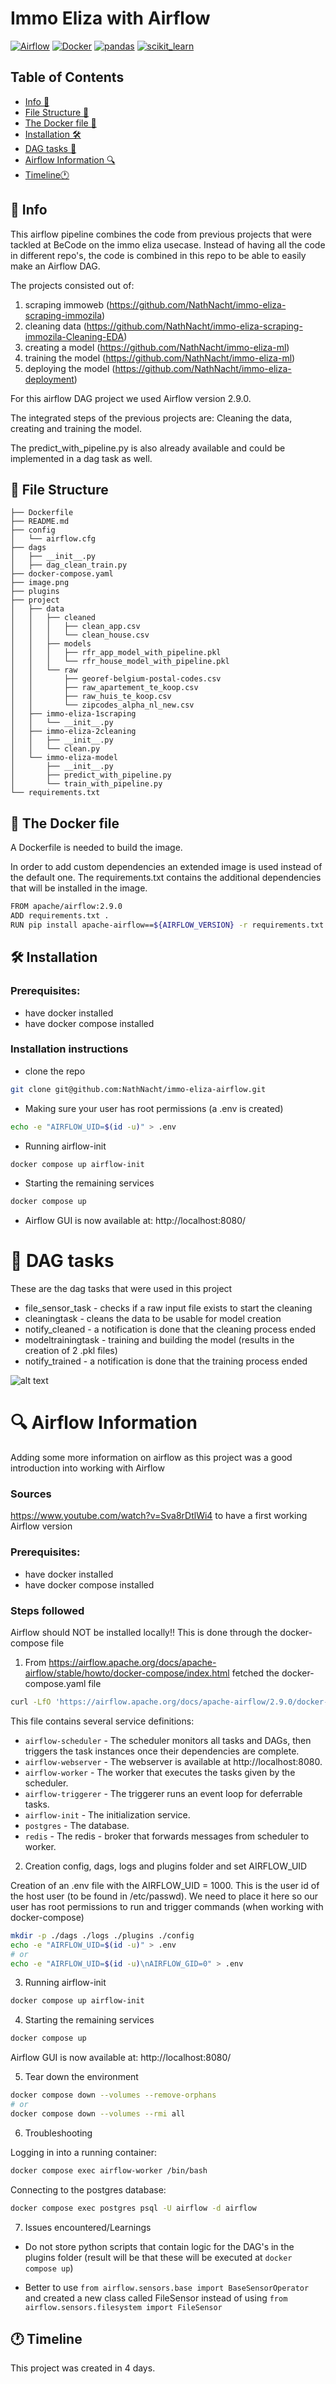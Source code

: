 # Immo Eliza with Airflow
[![Airflow](https://img.shields.io/badge/Airflow-017CEE?style=for-the-badge&logo=Apache%20Airflow&logoColor=white)](https://img.shields.io/badge/Airflow-017CEE?style=for-the-badge&logo=Apache%20Airflow&logoColor=white)
[![Docker](https://img.shields.io/badge/Docker-2CA5E0?style=for-the-badge&logo=docker&logoColor=white)](https://img.shields.io/badge/Docker-2CA5E0?style=for-the-badge&logo=docker&logoColor=white)
[![pandas](https://img.shields.io/badge/Pandas-2C2D72?style=for-the-badge&logo=pandas&logoColor=white)](https://img.shields.io/badge/Pandas-2C2D72?style=for-the-badge&logo=pandas&logoColor=white)
[![scikit_learn](https://img.shields.io/badge/scikit_learn-F7931E?style=for-the-badge&logo=scikit-learn&logoColor=white)](https://img.shields.io/badge/scikit_learn-F7931E?style=for-the-badge&logo=scikit-learn&logoColor=white)

## Table of Contents

- [Info 📝](#📝-info)
- [File Structure 🤖](#🤖-file-structure)
- [The Docker file 🤖](#🤖-the-docker-file)
- [Installation 🛠](#🛠-installation)
- [DAG tasks 🚀](#🚀-dag-tasks)
- [Airflow Information 🔍](#🔍-airflow-information)
- [Timeline🕐 ](#🕐-timeline)


## 📝 Info

This airflow pipeline combines the code from previous projects that were tackled at BeCode on the immo eliza usecase.
Instead of having all the code in different repo's, the code is combined in this repo to be able to easily make an Airflow DAG.

The projects consisted out of:

1. scraping immoweb (https://github.com/NathNacht/immo-eliza-scraping-immozila)
2. cleaning data (https://github.com/NathNacht/immo-eliza-scraping-immozila-Cleaning-EDA)
3. creating a model (https://github.com/NathNacht/immo-eliza-ml)
4. training the model (https://github.com/NathNacht/immo-eliza-ml)
5. deploying the model (https://github.com/NathNacht/immo-eliza-deployment)

For this airflow DAG project we used Airflow version 2.9.0.

The integrated steps of the previous projects are: Cleaning the data, creating and training the model.

The predict_with_pipeline.py is also already available and could be implemented in a dag task as well.

## 🤖 File Structure 

```
├── Dockerfile
├── README.md
├── config
│   └── airflow.cfg
├── dags
│   ├── __init__.py
│   ├── dag_clean_train.py
├── docker-compose.yaml
├── image.png
├── plugins
├── project
│   ├── data
│   │   ├── cleaned
│   │   │   ├── clean_app.csv
│   │   │   └── clean_house.csv
│   │   ├── models
│   │   │   ├── rfr_app_model_with_pipeline.pkl
│   │   │   └── rfr_house_model_with_pipeline.pkl
│   │   └── raw
│   │       ├── georef-belgium-postal-codes.csv
│   │       ├── raw_apartement_te_koop.csv
│   │       ├── raw_huis_te_koop.csv
│   │       └── zipcodes_alpha_nl_new.csv
│   ├── immo-eliza-1scraping
│   │   └── __init__.py
│   ├── immo-eliza-2cleaning
│   │   ├── __init__.py
│   │   └── clean.py
│   └── immo-eliza-model
│       ├── __init__.py
│       ├── predict_with_pipeline.py
│       └── train_with_pipeline.py
└── requirements.txt
```

## 🤖 The Docker file

A Dockerfile is needed to build the image.

In order to add custom dependencies an extended image is used instead of the default one.
The requirements.txt contains the additional dependencies that will be installed in the image.
  
```bash
FROM apache/airflow:2.9.0
ADD requirements.txt .
RUN pip install apache-airflow==${AIRFLOW_VERSION} -r requirements.txt
```

## 🛠 Installation

### Prerequisites:
- have docker installed
- have docker compose installed

### Installation instructions
* clone the repo
```bash
git clone git@github.com:NathNacht/immo-eliza-airflow.git
```

* Making sure your user has root permissions (a .env is created)
```bash
echo -e "AIRFLOW_UID=$(id -u)" > .env
```

* Running airflow-init

```	bash
docker compose up airflow-init
```

* Starting the remaining services

```	bash
docker compose up
``` 

* Airflow GUI is now available at: http://localhost:8080/

# 🚀 DAG tasks

These are the dag tasks that were used in this project
* file_sensor_task - checks if a raw input file exists to start the cleaning
* cleaningtask - cleans the data to be usable for model creation
* notify_cleaned - a notification is done that the cleaning process ended
* modeltrainingtask - training and building the model (results in the creation of 2 .pkl files)
* notify_trained - a notification is done that the training process ended

![alt text](image.png)

# 🔍 Airflow Information

Adding some more information on airflow as this project was a good introduction into working with Airflow

### Sources

https://www.youtube.com/watch?v=Sva8rDtlWi4 to have a first working Airflow version

### Prerequisites:
- have docker installed
- have docker compose installed

### Steps followed

Airflow should NOT be installed locally!! This is done through the docker-compose file

1. From https://airflow.apache.org/docs/apache-airflow/stable/howto/docker-compose/index.html fetched the docker-compose.yaml file

```	bash
curl -LfO 'https://airflow.apache.org/docs/apache-airflow/2.9.0/docker-compose.yaml'
```

This file contains several service definitions:

- ```airflow-scheduler``` - The scheduler monitors all tasks and DAGs, then triggers the task instances once their dependencies are complete.
- ```airflow-webserver``` - The webserver is available at http://localhost:8080.
- ```airflow-worker``` - The worker that executes the tasks given by the scheduler.
- ```airflow-triggerer``` - The triggerer runs an event loop for deferrable tasks.
- ```airflow-init``` - The initialization service.
- ```postgres``` - The database.
- ```redis``` - The redis - broker that forwards messages from scheduler to worker.

2. Creation config, dags, logs and plugins folder and set AIRFLOW_UID

Creation of an .env file with the AIRFLOW_UID = 1000. This is the user id of the host user (to be found in /etc/passwd). We need to place it here so our user has root permissions to run and trigger commands (when working with docker-compose)

```	bash
mkdir -p ./dags ./logs ./plugins ./config
echo -e "AIRFLOW_UID=$(id -u)" > .env
# or
echo -e "AIRFLOW_UID=$(id -u)\nAIRFLOW_GID=0" > .env
```

3. Running airflow-init

```	bash
docker compose up airflow-init
```

4. Starting the remaining services

```	bash
docker compose up
``` 

Airflow GUI is now available at: http://localhost:8080/


5. Tear down the environment

```	bash
docker compose down --volumes --remove-orphans
# or
docker compose down --volumes --rmi all
```

6. Troubleshooting

Logging in into a running container:

```	bash
docker compose exec airflow-worker /bin/bash
```

Connecting to the postgres database:

```	bash
docker compose exec postgres psql -U airflow -d airflow
```

7. Issues encountered/Learnings

* Do not store python scripts that contain logic for the DAG's in the plugins folder (result will be that these will be executed at ```docker compose up```)


* Better to use ```from airflow.sensors.base import BaseSensorOperator``` and created a new class called FileSensor instead of using ```from airflow.sensors.filesystem import FileSensor```




## 🕐 Timeline

This project was created in 4 days.





